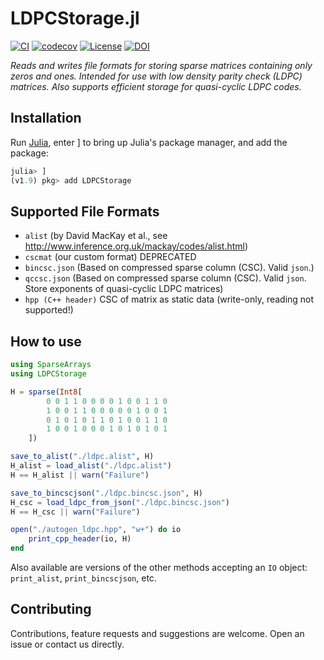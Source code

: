 # LDPCStorage.jl

[![CI](https://github.com/XQP-Munich/LDPCStorage.jl/actions/workflows/CI.yml/badge.svg)](https://github.com/XQP-Munich/LDPCStorage.jl/actions)
[![codecov](https://codecov.io/gh/XQP-Munich/LDPCStorage.jl/branch/main/graph/badge.svg?token=TGISS7YIJT)](https://codecov.io/gh/XQP-Munich/LDPCStorage.jl)
[![License](https://img.shields.io/github/license/XQP-Munich/LDPCStorage.jl)](./LICENSE)
[![DOI](https://zenodo.org/badge/DOI/10.5281/zenodo.5589595.svg)](https://doi.org/10.5281/zenodo.5589595)

*Reads and writes file formats for storing sparse matrices containing only zeros and ones.
Intended for use with low density parity check (LDPC) matrices.
Also supports efficient storage for quasi-cyclic LDPC codes.*

## Installation

Run [Julia](https://julialang.org/), enter ] to bring up Julia's package manager, and add the package:

```julia
julia> ]
(v1.9) pkg> add LDPCStorage
```

## Supported File Formats
- `alist` (by David MacKay et al., see http://www.inference.org.uk/mackay/codes/alist.html)
- `cscmat` (our custom format) DEPRECATED
- `bincsc.json` (Based on compressed sparse column (CSC). Valid `json`.)
- `qccsc.json` (Based on compressed sparse column (CSC). Valid `json`. Store exponents of quasi-cyclic LDPC matrices)
- `hpp (C++ header)` CSC of matrix as static data (write-only, reading not supported!)

## How to use

```julia
using SparseArrays
using LDPCStorage

H = sparse(Int8[
        0 0 1 1 0 0 0 0 1 0 0 1 1 0
        1 0 0 1 1 0 0 0 0 0 1 0 0 1
        0 1 0 1 0 1 1 0 1 0 0 1 1 0
        1 0 0 1 0 0 0 1 0 1 0 1 0 1
    ])

save_to_alist("./ldpc.alist", H)
H_alist = load_alist("./ldpc.alist")
H == H_alist || warn("Failure")

save_to_bincscjson("./ldpc.bincsc.json", H)
H_csc = load_ldpc_from_json("./ldpc.bincsc.json")
H == H_csc || warn("Failure")

open("./autogen_ldpc.hpp", "w+") do io
    print_cpp_header(io, H)
end
```

Also available are versions of the other methods accepting an `IO` object: 
`print_alist`, `print_bincscjson`, etc.

## Contributing
Contributions, feature requests and suggestions are welcome. Open an issue or contact us directly.
